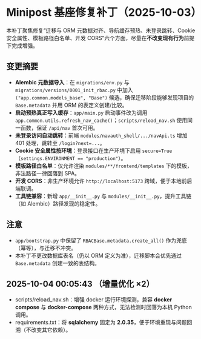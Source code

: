 # Minipost 基座修复补丁（2025-10-03）

本补丁聚焦修复“迁移与 ORM 元数据对齐、导航缓存预热、未登录跳转、Cookie 安全属性、模板路径白名单、开发 CORS”六个方面，尽量在**不改变现有行为**前提下完成增强。

## 变更摘要
- **Alembic 元数据导入**：在 `migrations/env.py` 与 `migrations/versions/0001_init_rbac.py` 中加入 `("app.common.models_base", "Base")` 候选，确保迁移阶段能够发现项目的 `Base.metadata` 并用 ORM 的表定义创建/比较。
- **启动预热真正写入缓存**：`app/main.py` 启动事件改为调用 `app.common.utils.refresh_nav_cache()`；`scripts/reload_nav.sh` 使用同一函数，保证 `/api/nav` 首次可用。
- **未登录访问自动跳转**：前端 `modules/navauth_shell/.../navApi.ts` 增加 401 处理，跳转至 `/login?next=...`。
- **Cookie 安全属性按环境**：登录接口在生产环境下启用 `secure=True`（`settings.ENVIRONMENT == "production"`）。
- **模板路径白名单**：仅允许渲染 `modules/**/frontend/templates` 下的模板，非法路径一律回落到 SPA。
- **开发 CORS**：非生产环境允许 `http://localhost:5173` 跨域，便于本地前后端联调。
- **工具链兼容**：新增 `app/__init__.py` 与 `modules/__init__.py`，提升工具链（如 Alembic）路径发现的稳定性。

## 注意
- `app/bootstrap.py` 中保留了 `RBACBase.metadata.create_all()` 作为兜底（幂等），与迁移不冲突。
- 本补丁不更改数据库表名（仍以 ORM 定义为准），迁移脚本会优先通过 `Base.metadata` 创建一致的表结构。

## 2025-10-04 00:05:43 （增量优化 ×2）
- scripts/reload_nav.sh：增强 docker 运行环境探测，兼容 **docker compose** 与 **docker-compose** 两种方式，无法检测时回落为本机 Python 调用。
- requirements.txt：将 **sqlalchemy** 固定为 **2.0.35**，便于环境重现与问题回溯（不改变其它依赖）。
